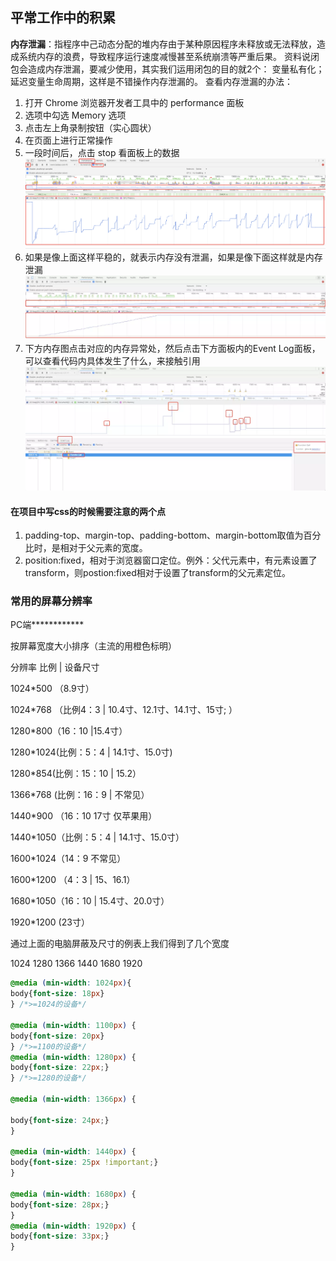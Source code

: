 ## 平常工作中的积累

**内存泄漏**：指程序中己动态分配的堆内存由于某种原因程序未释放或无法释放，造成系统内存的浪费，导致程序运行速度减慢甚至系统崩溃等严重后果。
资料说闭包会造成内存泄漏，要减少使用，其实我们运用闭包的目的就2个： 变量私有化；延迟变量生命周期，这样是不错操作内存泄漏的。
查看内存泄漏的办法：
1. 打开 Chrome 浏览器开发者工具中的 performance 面板
2. 选项中勾选 Memory 选项
3. 点击左上角录制按钮（实心圆状）
4. 在页面上进行正常操作
5. 一段时间后，点击 stop 看面板上的数据
![Memory](../resouce/imgs/Memory.png)
6. 如果是像上面这样平稳的，就表示内存没有泄漏，如果是像下面这样就是内存泄漏
![Memory](../resouce/imgs/Memory01.png)
7. 下方内存图点击对应的内存异常处，然后点击下方面板内的Event Log面板，可以查看代码内具体发生了什么，来接触引用
![Memory](../resouce/imgs/Memory02.png)


#### 在项目中写css的时候需要注意的两个点
1. padding-top、margin-top、padding-bottom、margin-bottom取值为百分比时，是相对于父元素的宽度。
2. position:fixed，相对于浏览器窗口定位。例外：父代元素中，有元素设置了transform，则postion:fixed相对于设置了transform的父元素定位。

### 常用的屏幕分辨率
PC端************

按屏幕宽度大小排序（主流的用橙色标明）

分辨率   比例 | 设备尺寸

1024*500 （8.9寸）

1024*768 （比例4：3  | 10.4寸、12.1寸、14.1寸、15寸; ）

1280*800（16：10  |15.4寸）

1280*1024(比例：5：4  | 14.1寸、15.0寸)

1280*854(比例：15：10 | 15.2）

1366*768 (比例：16：9 | 不常见）

1440*900 （16：10  17寸 仅苹果用）

1440*1050（比例：5：4  | 14.1寸、15.0寸）

1600*1024（14：9  不常见）

1600*1200 （4：3 | 15、16.1）

1680*1050（16：10 | 15.4寸、20.0寸）

1920*1200 (23寸）

通过上面的电脑屏蔽及尺寸的例表上我们得到了几个宽度

1024       1280          1366      1440       1680       1920 
```css
@media (min-width: 1024px){
body{font-size: 18px}
} /*>=1024的设备*/

@media (min-width: 1100px) {
body{font-size: 20px}
} /*>=1100的设备*/
@media (min-width: 1280px) {
body{font-size: 22px;}
} /*>=1280的设备*/

@media (min-width: 1366px) {

body{font-size: 24px;}
}  

@media (min-width: 1440px) {
body{font-size: 25px !important;}
} 

@media (min-width: 1680px) {
body{font-size: 28px;}
} 
@media (min-width: 1920px) {
body{font-size: 33px;}
} 
```
